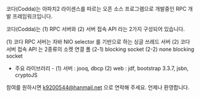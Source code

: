   코다(Codda)는 아파치2 라이센스를 따르는 오픈 소스 프로그램으로 개발중인 RPC 개발 프레임워크입니다.

코다(Codda)는 (1) RPC 서버와 (2) 서버 접속 API 라는 2가지 구성되어 있습니다.

(1) 코다 RPC 서버는 자바 NIO selector 를 기반으로 하는 싱글 쓰레드 서버
(2) 코다 서버 접속 API 는 2종류의 소켓 연결 폴
    (2-1) blocking socket
    (2-2) none blocking socket

- 주요 라이브러리 -
(1) 서버 : jooq, dbcp
(2) web : jdf, bootstrap 3.3.7, jsbn, cryptoJS 

	
참여를 원하시면 k9200544@hanmail.net 으로 연락해 주세요.
언제나 환영합니다.

